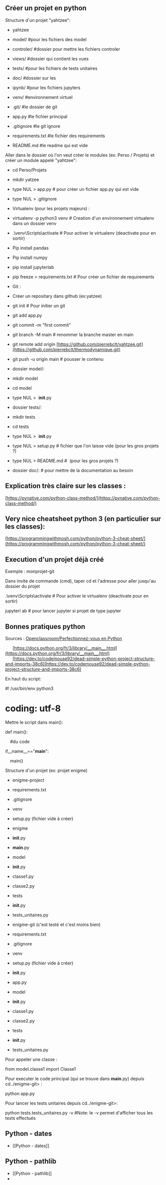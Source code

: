 ## Créer un projet en python

Structure d'un projet "yahtzee":

-   yahtzee

-   model/ #pour les fichiers des model
-   controler/ #dossier pour mettre les fichiers controler
-   views/ #dossier qui contient les vues
-   tests/ #pour les fichiers de tests unitaires
-   doc/ #dossier sur les
-   ipynb/ #pour les fichiers jupyters
-   venv/ #environnement virtuel
-   .git/ #le dossier de git
-   app.py #le fichier principal
-   .gitignore #le git ignore
-   requirements.txt #le fichier des requirements
-   README.md #le readme qui est vide

Aller dans le dossier où l'on veut créer le modules (ex: Perso / Projets) et créer un module appelé "yahtzee":

-   cd Perso/Projets
-   mkdir yatzee
-   type NUL > app.py # pour créer un fichier app.py qui est vide
-   type NUL > .gitignore
-   Virtualenv (pour les projets majeurs) :

-   virtualenv -p python3 venv # Creation d'un environnement virtualenv dans un dossier venv
-   .\venv\Scripts\activate # Pour activer le virtualenv (deactivate pour en sortir)
-   Pip install pandas
-   Pip install numpy
-   pip install jupyterlab
-   pip freeze > requirements.txt # Pour créer un fichier de requirements

-   Git :

-   Créer un repositary dans github (ex:yatzee)
-   git init # Pour initier un git
-   git add app.py
-   git commit -m "first commit"
-   git branch -M main # renommer la branche master en main
-   git remote add origin [https://github.com/pierrebclt/yahtzee.git](https://github.com/pierrebclt/thermodynamique.git)
-   git push -u origin main # pousser le contenu

-   dossier model/:

-   mkdir model
-   cd model
-   type NUL >  __init__.py

-   dossier tests/:

-   mkdir tests
-   cd tests
-   type NUL >  __init__.py

-   type NUL > setup.py # fichier que l'on laisse vide (pour les gros projets ?)
-   type NUL > README.md #  (pour les gros projets ?)

-   dossier doc/: # pour mettre de la documentation au besoin

## Explication très claire sur les classes :

[https://pynative.com/python-class-method/](https://pynative.com/python-class-method/)

## Very nice cheatsheet python 3 (en particulier sur les classes):

[https://programmingwithmosh.com/python/python-3-cheat-sheet/](https://programmingwithmosh.com/python/python-3-cheat-sheet/)

## Execution d'un projet déjà créé

Exemple : monprojet-git

Dans invite de commande (cmd), taper cd et l'adresse pour aller jusqu'au dossier du projet

.\venv\Scripts\activate # Pour activer le virtualenv (deactivate pour en sortir)

jupyterl ab # pour lancer jupyter si projet de type jupyter

## Bonnes pratiques python

Sources : [Openclassroom/Perfectionnez-vous en Python](https://openclassrooms.com/fr/courses/4425111-perfectionnez-vous-en-python/4463200-organisez-un-script)

      [https://docs.python.org/fr/3/library/__main__.html](https://docs.python.org/fr/3/library/__main__.html)  
      [https://dev.to/codemouse92/dead-simple-python-project-structure-and-imports-38c6](https://dev.to/codemouse92/dead-simple-python-project-structure-and-imports-38c6)

En haut du script:

#! /usr/bin/env python3

# coding: utf-8

Mettre le script dans main():

def main():

    #du code

if__name__=="__main__":

    main()

Structure d'un projet (ex: projet enigme)

-   enigme-project

-   requirements.txt
-   .gitignore
-   venv
-   setup.py (fichier vide à créer)

-   enigme

-   __init__.py

-   __main__.py

-   model

-   __init__.py
-   classe1.py
-   classe2.py

-   tests

-   __init__.py
-   tests_unitaires.py

-   enigme-git (c'est testé et c'est moins bien)

-   requirements.txt
-   .gitignore
-   venv
-   setup.py (fichier vide à créer)
-   __init__.py
-   app.py
-   model

-   __init__.py
-   classe1.py
-   classe2.py

-   tests

-   __init__.py
-   tests_unitaires.py

Pour appeler une classe :

from model.classe1 import Classe1

Pour executer le code principal (qui se trouve dans __main__.py) depuis cd../enigme-git> :

python app.py

Pour lancer les tests unitaires depuis cd../enigme-git>:

python tests.tests_unitaires.py -v #Note: le -v permet d'afficher tous les tests effectués

## Python - dates

- [[Python - dates]]

## Python - pathlib
- [[Python - pathlib]]
- 